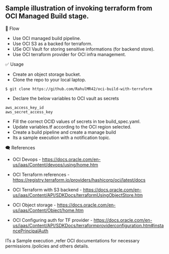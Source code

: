 Sample illustration of invoking terraform from OCI Managed Build stage.
------------
🎌 Flow 

- Use OCI managed build pipeline.
- Use OCI S3 as a backed for terraform.
- USe OCI Vault for storing sensitive informations (for backend store).
- Use OCI terraform provider for OCI infra management.


✅ Usage

- Create an object storage bucket.
- Clone the repo to your local laptop.

```
$ git clone https://github.com/RahulMR42/oci-build-with-terraform
```

- Declare the below variables to OCI vault as secrets

```
aws_access_key_id
aws_secret_access_key
```

- Fill the correct OCID values of secrets in toe build_spec.yaml.
- Update variables.tf according to the OCI region selected.
- Create a build pipeline and create a manage build 
- Its a sample execution with a notification topic.

🗨️ References

- OCI Devops  - https://docs.oracle.com/en-us/iaas/Content/devops/using/home.htm

- OCI Terraform references - https://registry.terraform.io/providers/hashicorp/oci/latest/docs

- OCI Terraform with S3 backend - https://docs.oracle.com/en-us/iaas/Content/API/SDKDocs/terraformUsingObjectStore.htm

- OCI Object storage - https://docs.oracle.com/en-us/iaas/Content/Object/home.htm

- OCI Configuring auth for TF provider - https://docs.oracle.com/en-us/iaas/Content/API/SDKDocs/terraformproviderconfiguration.htm#instancePrincipalAuth


ITs a Sample execution ,refer OCI documentations for necessary permissions /policies and others details.
